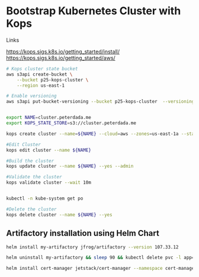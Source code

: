 # Bootstrap Kubernetes Cluster with Kops

Links

https://kops.sigs.k8s.io/getting_started/install/
https://kops.sigs.k8s.io/getting_started/aws/

```bash
# Kops cluster state bucket
aws s3api create-bucket \
    --bucket p25-kops-cluster \
    --region us-east-1

# Enable versioning
aws s3api put-bucket-versioning --bucket p25-kops-cluster  --versioning-configuration Status=Enabled


export NAME=cluster.peterdada.me
export KOPS_STATE_STORE=s3://cluster.peterdada.me

kops create cluster --name=${NAME} --cloud=aws --zones=us-east-1a --state=s3://cluster.peterdada.me

#Edit Cluster
kops edit cluster --name ${NAME}

#Build the cluster
kops update cluster --name ${NAME} --yes --admin

#Validate the cluster
kops validate cluster --wait 10m


kubectl -n kube-system get po

#Delete the cluster
kops delete cluster --name ${NAME} --yes

```

## Artifactory installation using Helm Chart

```bash
helm install my-artifactory jfrog/artifactory --version 107.33.12

helm uninstall my-artifactory && sleep 90 && kubectl delete pvc -l app=artifactory

helm install cert-manager jetstack/cert-manager --namespace cert-manager --create-namespace --version v1.12.0 